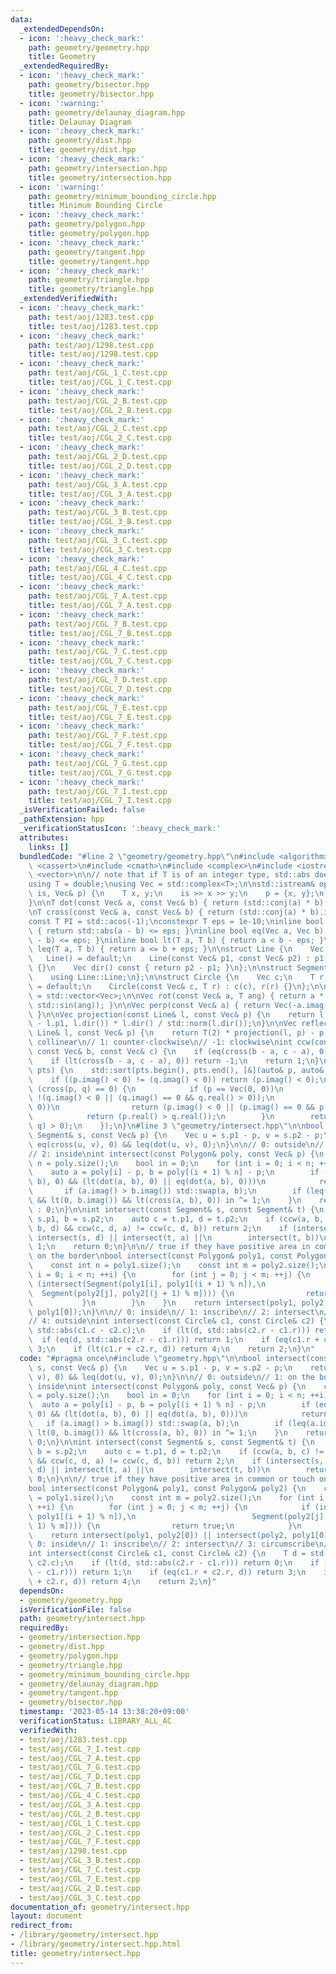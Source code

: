 ```yaml
---
data:
  _extendedDependsOn:
  - icon: ':heavy_check_mark:'
    path: geometry/geometry.hpp
    title: Geometry
  _extendedRequiredBy:
  - icon: ':heavy_check_mark:'
    path: geometry/bisector.hpp
    title: geometry/bisector.hpp
  - icon: ':warning:'
    path: geometry/delaunay_diagram.hpp
    title: Delaunay Diagram
  - icon: ':heavy_check_mark:'
    path: geometry/dist.hpp
    title: geometry/dist.hpp
  - icon: ':heavy_check_mark:'
    path: geometry/intersection.hpp
    title: geometry/intersection.hpp
  - icon: ':warning:'
    path: geometry/minimum_bounding_circle.hpp
    title: Minimum Bounding Circle
  - icon: ':heavy_check_mark:'
    path: geometry/polygon.hpp
    title: geometry/polygon.hpp
  - icon: ':heavy_check_mark:'
    path: geometry/tangent.hpp
    title: geometry/tangent.hpp
  - icon: ':heavy_check_mark:'
    path: geometry/triangle.hpp
    title: geometry/triangle.hpp
  _extendedVerifiedWith:
  - icon: ':heavy_check_mark:'
    path: test/aoj/1283.test.cpp
    title: test/aoj/1283.test.cpp
  - icon: ':heavy_check_mark:'
    path: test/aoj/1298.test.cpp
    title: test/aoj/1298.test.cpp
  - icon: ':heavy_check_mark:'
    path: test/aoj/CGL_1_C.test.cpp
    title: test/aoj/CGL_1_C.test.cpp
  - icon: ':heavy_check_mark:'
    path: test/aoj/CGL_2_B.test.cpp
    title: test/aoj/CGL_2_B.test.cpp
  - icon: ':heavy_check_mark:'
    path: test/aoj/CGL_2_C.test.cpp
    title: test/aoj/CGL_2_C.test.cpp
  - icon: ':heavy_check_mark:'
    path: test/aoj/CGL_2_D.test.cpp
    title: test/aoj/CGL_2_D.test.cpp
  - icon: ':heavy_check_mark:'
    path: test/aoj/CGL_3_A.test.cpp
    title: test/aoj/CGL_3_A.test.cpp
  - icon: ':heavy_check_mark:'
    path: test/aoj/CGL_3_B.test.cpp
    title: test/aoj/CGL_3_B.test.cpp
  - icon: ':heavy_check_mark:'
    path: test/aoj/CGL_3_C.test.cpp
    title: test/aoj/CGL_3_C.test.cpp
  - icon: ':heavy_check_mark:'
    path: test/aoj/CGL_4_C.test.cpp
    title: test/aoj/CGL_4_C.test.cpp
  - icon: ':heavy_check_mark:'
    path: test/aoj/CGL_7_A.test.cpp
    title: test/aoj/CGL_7_A.test.cpp
  - icon: ':heavy_check_mark:'
    path: test/aoj/CGL_7_B.test.cpp
    title: test/aoj/CGL_7_B.test.cpp
  - icon: ':heavy_check_mark:'
    path: test/aoj/CGL_7_C.test.cpp
    title: test/aoj/CGL_7_C.test.cpp
  - icon: ':heavy_check_mark:'
    path: test/aoj/CGL_7_D.test.cpp
    title: test/aoj/CGL_7_D.test.cpp
  - icon: ':heavy_check_mark:'
    path: test/aoj/CGL_7_E.test.cpp
    title: test/aoj/CGL_7_E.test.cpp
  - icon: ':heavy_check_mark:'
    path: test/aoj/CGL_7_F.test.cpp
    title: test/aoj/CGL_7_F.test.cpp
  - icon: ':heavy_check_mark:'
    path: test/aoj/CGL_7_G.test.cpp
    title: test/aoj/CGL_7_G.test.cpp
  - icon: ':heavy_check_mark:'
    path: test/aoj/CGL_7_I.test.cpp
    title: test/aoj/CGL_7_I.test.cpp
  _isVerificationFailed: false
  _pathExtension: hpp
  _verificationStatusIcon: ':heavy_check_mark:'
  attributes:
    links: []
  bundledCode: "#line 2 \"geometry/geometry.hpp\"\n#include <algorithm>\n#include\
    \ <cassert>\n#include <cmath>\n#include <complex>\n#include <iostream>\n#include\
    \ <vector>\n\n// note that if T is of an integer type, std::abs does not work\n\
    using T = double;\nusing Vec = std::complex<T>;\n\nstd::istream& operator>>(std::istream&\
    \ is, Vec& p) {\n    T x, y;\n    is >> x >> y;\n    p = {x, y};\n    return is;\n\
    }\n\nT dot(const Vec& a, const Vec& b) { return (std::conj(a) * b).real(); }\n\
    \nT cross(const Vec& a, const Vec& b) { return (std::conj(a) * b).imag(); }\n\n\
    const T PI = std::acos(-1);\nconstexpr T eps = 1e-10;\ninline bool eq(T a, T b)\
    \ { return std::abs(a - b) <= eps; }\ninline bool eq(Vec a, Vec b) { return std::abs(a\
    \ - b) <= eps; }\ninline bool lt(T a, T b) { return a < b - eps; }\ninline bool\
    \ leq(T a, T b) { return a <= b + eps; }\n\nstruct Line {\n    Vec p1, p2;\n \
    \   Line() = default;\n    Line(const Vec& p1, const Vec& p2) : p1(p1), p2(p2)\
    \ {}\n    Vec dir() const { return p2 - p1; }\n};\n\nstruct Segment : Line {\n\
    \    using Line::Line;\n};\n\nstruct Circle {\n    Vec c;\n    T r;\n    Circle()\
    \ = default;\n    Circle(const Vec& c, T r) : c(c), r(r) {}\n};\n\nusing Polygon\
    \ = std::vector<Vec>;\n\nVec rot(const Vec& a, T ang) { return a * Vec(std::cos(ang),\
    \ std::sin(ang)); }\n\nVec perp(const Vec& a) { return Vec(-a.imag(), a.real());\
    \ }\n\nVec projection(const Line& l, const Vec& p) {\n    return l.p1 + dot(p\
    \ - l.p1, l.dir()) * l.dir() / std::norm(l.dir());\n}\n\nVec reflection(const\
    \ Line& l, const Vec& p) {\n    return T(2) * projection(l, p) - p;\n}\n\n// 0:\
    \ collinear\n// 1: counter-clockwise\n// -1: clockwise\nint ccw(const Vec& a,\
    \ const Vec& b, const Vec& c) {\n    if (eq(cross(b - a, c - a), 0)) return 0;\n\
    \    if (lt(cross(b - a, c - a), 0)) return -1;\n    return 1;\n}\n\nvoid sort_by_arg(std::vector<Vec>&\
    \ pts) {\n    std::sort(pts.begin(), pts.end(), [&](auto& p, auto& q) {\n    \
    \    if ((p.imag() < 0) != (q.imag() < 0)) return (p.imag() < 0);\n        if\
    \ (cross(p, q) == 0) {\n            if (p == Vec(0, 0))\n                return\
    \ !(q.imag() < 0 || (q.imag() == 0 && q.real() > 0));\n            if (q == Vec(0,\
    \ 0))\n                return (p.imag() < 0 || (p.imag() == 0 && p.real() > 0));\n\
    \            return (p.real() > q.real());\n        }\n        return (cross(p,\
    \ q) > 0);\n    });\n}\n#line 3 \"geometry/intersect.hpp\"\n\nbool intersect(const\
    \ Segment& s, const Vec& p) {\n    Vec u = s.p1 - p, v = s.p2 - p;\n    return\
    \ eq(cross(u, v), 0) && leq(dot(u, v), 0);\n}\n\n// 0: outside\n// 1: on the border\n\
    // 2: inside\nint intersect(const Polygon& poly, const Vec& p) {\n    const int\
    \ n = poly.size();\n    bool in = 0;\n    for (int i = 0; i < n; ++i) {\n    \
    \    auto a = poly[i] - p, b = poly[(i + 1) % n] - p;\n        if (eq(cross(a,\
    \ b), 0) && (lt(dot(a, b), 0) || eq(dot(a, b), 0)))\n            return 1;\n \
    \       if (a.imag() > b.imag()) std::swap(a, b);\n        if (leq(a.imag(), 0)\
    \ && lt(0, b.imag()) && lt(cross(a, b), 0)) in ^= 1;\n    }\n    return in ? 2\
    \ : 0;\n}\n\nint intersect(const Segment& s, const Segment& t) {\n    auto a =\
    \ s.p1, b = s.p2;\n    auto c = t.p1, d = t.p2;\n    if (ccw(a, b, c) != ccw(a,\
    \ b, d) && ccw(c, d, a) != ccw(c, d, b)) return 2;\n    if (intersect(s, c) ||\
    \ intersect(s, d) || intersect(t, a) ||\n        intersect(t, b))\n        return\
    \ 1;\n    return 0;\n}\n\n// true if they have positive area in common or touch\
    \ on the border\nbool intersect(const Polygon& poly1, const Polygon& poly2) {\n\
    \    const int n = poly1.size();\n    const int m = poly2.size();\n    for (int\
    \ i = 0; i < n; ++i) {\n        for (int j = 0; j < m; ++j) {\n            if\
    \ (intersect(Segment(poly1[i], poly1[(i + 1) % n]),\n                        \
    \  Segment(poly2[j], poly2[(j + 1) % m]))) {\n                return true;\n \
    \           }\n        }\n    }\n    return intersect(poly1, poly2[0]) || intersect(poly2,\
    \ poly1[0]);\n}\n\n// 0: inside\n// 1: inscribe\n// 2: intersect\n// 3: circumscribe\n\
    // 4: outside\nint intersect(const Circle& c1, const Circle& c2) {\n    T d =\
    \ std::abs(c1.c - c2.c);\n    if (lt(d, std::abs(c2.r - c1.r))) return 0;\n  \
    \  if (eq(d, std::abs(c2.r - c1.r))) return 1;\n    if (eq(c1.r + c2.r, d)) return\
    \ 3;\n    if (lt(c1.r + c2.r, d)) return 4;\n    return 2;\n}\n"
  code: "#pragma once\n#include \"geometry.hpp\"\n\nbool intersect(const Segment&\
    \ s, const Vec& p) {\n    Vec u = s.p1 - p, v = s.p2 - p;\n    return eq(cross(u,\
    \ v), 0) && leq(dot(u, v), 0);\n}\n\n// 0: outside\n// 1: on the border\n// 2:\
    \ inside\nint intersect(const Polygon& poly, const Vec& p) {\n    const int n\
    \ = poly.size();\n    bool in = 0;\n    for (int i = 0; i < n; ++i) {\n      \
    \  auto a = poly[i] - p, b = poly[(i + 1) % n] - p;\n        if (eq(cross(a, b),\
    \ 0) && (lt(dot(a, b), 0) || eq(dot(a, b), 0)))\n            return 1;\n     \
    \   if (a.imag() > b.imag()) std::swap(a, b);\n        if (leq(a.imag(), 0) &&\
    \ lt(0, b.imag()) && lt(cross(a, b), 0)) in ^= 1;\n    }\n    return in ? 2 :\
    \ 0;\n}\n\nint intersect(const Segment& s, const Segment& t) {\n    auto a = s.p1,\
    \ b = s.p2;\n    auto c = t.p1, d = t.p2;\n    if (ccw(a, b, c) != ccw(a, b, d)\
    \ && ccw(c, d, a) != ccw(c, d, b)) return 2;\n    if (intersect(s, c) || intersect(s,\
    \ d) || intersect(t, a) ||\n        intersect(t, b))\n        return 1;\n    return\
    \ 0;\n}\n\n// true if they have positive area in common or touch on the border\n\
    bool intersect(const Polygon& poly1, const Polygon& poly2) {\n    const int n\
    \ = poly1.size();\n    const int m = poly2.size();\n    for (int i = 0; i < n;\
    \ ++i) {\n        for (int j = 0; j < m; ++j) {\n            if (intersect(Segment(poly1[i],\
    \ poly1[(i + 1) % n]),\n                          Segment(poly2[j], poly2[(j +\
    \ 1) % m]))) {\n                return true;\n            }\n        }\n    }\n\
    \    return intersect(poly1, poly2[0]) || intersect(poly2, poly1[0]);\n}\n\n//\
    \ 0: inside\n// 1: inscribe\n// 2: intersect\n// 3: circumscribe\n// 4: outside\n\
    int intersect(const Circle& c1, const Circle& c2) {\n    T d = std::abs(c1.c -\
    \ c2.c);\n    if (lt(d, std::abs(c2.r - c1.r))) return 0;\n    if (eq(d, std::abs(c2.r\
    \ - c1.r))) return 1;\n    if (eq(c1.r + c2.r, d)) return 3;\n    if (lt(c1.r\
    \ + c2.r, d)) return 4;\n    return 2;\n}"
  dependsOn:
  - geometry/geometry.hpp
  isVerificationFile: false
  path: geometry/intersect.hpp
  requiredBy:
  - geometry/intersection.hpp
  - geometry/dist.hpp
  - geometry/polygon.hpp
  - geometry/triangle.hpp
  - geometry/minimum_bounding_circle.hpp
  - geometry/delaunay_diagram.hpp
  - geometry/tangent.hpp
  - geometry/bisector.hpp
  timestamp: '2023-05-14 13:38:20+09:00'
  verificationStatus: LIBRARY_ALL_AC
  verifiedWith:
  - test/aoj/1283.test.cpp
  - test/aoj/CGL_7_I.test.cpp
  - test/aoj/CGL_7_A.test.cpp
  - test/aoj/CGL_7_G.test.cpp
  - test/aoj/CGL_7_D.test.cpp
  - test/aoj/CGL_7_B.test.cpp
  - test/aoj/CGL_4_C.test.cpp
  - test/aoj/CGL_3_A.test.cpp
  - test/aoj/CGL_2_B.test.cpp
  - test/aoj/CGL_1_C.test.cpp
  - test/aoj/CGL_2_C.test.cpp
  - test/aoj/CGL_7_F.test.cpp
  - test/aoj/1298.test.cpp
  - test/aoj/CGL_3_B.test.cpp
  - test/aoj/CGL_7_C.test.cpp
  - test/aoj/CGL_7_E.test.cpp
  - test/aoj/CGL_2_D.test.cpp
  - test/aoj/CGL_3_C.test.cpp
documentation_of: geometry/intersect.hpp
layout: document
redirect_from:
- /library/geometry/intersect.hpp
- /library/geometry/intersect.hpp.html
title: geometry/intersect.hpp
---
```

